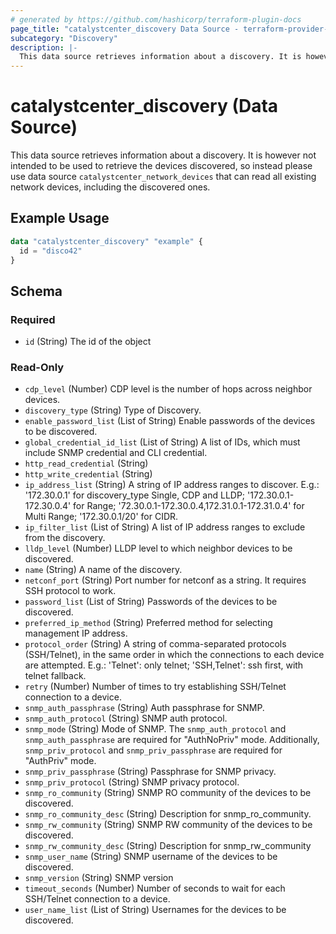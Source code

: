 ```yaml
---
# generated by https://github.com/hashicorp/terraform-plugin-docs
page_title: "catalystcenter_discovery Data Source - terraform-provider-catalystcenter"
subcategory: "Discovery"
description: |-
  This data source retrieves information about a discovery. It is however not intended to be used to retrieve the devices discovered, so instead please use data source catalystcenter_network_devices that can read all existing network devices, including the discovered ones.
---
```


# catalystcenter_discovery (Data Source)

This data source retrieves information about a discovery. It is however not intended to be used to retrieve the devices discovered, so instead please use data source `catalystcenter_network_devices` that can read all existing network devices, including the discovered ones.

## Example Usage

```terraform
data "catalystcenter_discovery" "example" {
  id = "disco42"
}
```

<!-- schema generated by tfplugindocs -->
## Schema

### Required

- `id` (String) The id of the object

### Read-Only

- `cdp_level` (Number) CDP level is the number of hops across neighbor devices.
- `discovery_type` (String) Type of Discovery.
- `enable_password_list` (List of String) Enable passwords of the devices to be discovered.
- `global_credential_id_list` (List of String) A list of IDs, which must include SNMP credential and CLI credential.
- `http_read_credential` (String)
- `http_write_credential` (String)
- `ip_address_list` (String) A string of IP address ranges to discover.  E.g.: '172.30.0.1' for discovery_type Single, CDP and LLDP; '172.30.0.1-172.30.0.4' for Range; '72.30.0.1-172.30.0.4,172.31.0.1-172.31.0.4' for Multi Range; '172.30.0.1/20' for CIDR.
- `ip_filter_list` (List of String) A list of IP address ranges to exclude from the discovery.
- `lldp_level` (Number) LLDP level to which neighbor devices to be discovered.
- `name` (String) A name of the discovery.
- `netconf_port` (String) Port number for netconf as a string. It requires SSH protocol to work.
- `password_list` (List of String) Passwords of the devices to be discovered.
- `preferred_ip_method` (String) Preferred method for selecting management IP address.
- `protocol_order` (String) A string of comma-separated protocols (SSH/Telnet), in the same order in which the connections to each device are attempted. E.g.: 'Telnet': only telnet; 'SSH,Telnet': ssh first, with telnet fallback.
- `retry` (Number) Number of times to try establishing SSH/Telnet connection to a device.
- `snmp_auth_passphrase` (String) Auth passphrase for SNMP.
- `snmp_auth_protocol` (String) SNMP auth protocol.
- `snmp_mode` (String) Mode of SNMP. The `snmp_auth_protocol` and `snmp_auth_passphrase` are required for "AuthNoPriv" mode. Additionally, `snmp_priv_protocol` and `snmp_priv_passphrase` are required for "AuthPriv" mode.
- `snmp_priv_passphrase` (String) Passphrase for SNMP privacy.
- `snmp_priv_protocol` (String) SNMP privacy protocol.
- `snmp_ro_community` (String) SNMP RO community of the devices to be discovered.
- `snmp_ro_community_desc` (String) Description for snmp_ro_community.
- `snmp_rw_community` (String) SNMP RW community of the devices to be discovered.
- `snmp_rw_community_desc` (String) Description for snmp_rw_community
- `snmp_user_name` (String) SNMP username of the devices to be discovered.
- `snmp_version` (String) SNMP version
- `timeout_seconds` (Number) Number of seconds to wait for each SSH/Telnet connection to a device.
- `user_name_list` (List of String) Usernames for the devices to be discovered.
